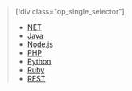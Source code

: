 > [!div class="op_single_selector"]
>- [NET](../articles/service-bus-messaging/service-bus-dotnet-get-started-with-queues.md)
>- [Java](../articles/service-bus-messaging/service-bus-java-how-to-use-queues.md)
>- [Node.js](../articles/service-bus-messaging/service-bus-nodejs-how-to-use-queues.md)
>- [PHP](../articles/service-bus-messaging/service-bus-php-how-to-use-queues.md)
>- [Python](../articles/service-bus-messaging/service-bus-python-how-to-use-queues.md)
>- [Ruby](../articles/service-bus-messaging/service-bus-ruby-how-to-use-queues.md)
>- [REST](../articles/service-bus-messaging/service-bus-brokered-tutorial-rest.md)